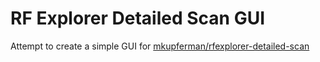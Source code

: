 # RF Explorer Detailed Scan GUI

Attempt to create a simple GUI for <a href="https://github.com/mkupferman/rfexplorer-detailed-scan"> mkupferman/rfexplorer-detailed-scan </a>
